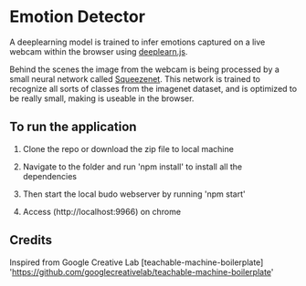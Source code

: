 # Emotion Detector

A deeplearning model is trained to infer emotions captured on a live webcam within the browser using [deeplearn.js](https://deeplearnjs.org).

Behind the scenes the image from the webcam is being processed by a small neural network called [Squeezenet](https://github.com/DeepScale/SqueezeNet). This network is trained to recognize all sorts of classes from the imagenet dataset, and is optimized to be really small, making is useable in the browser.

## To run the application

1. Clone the repo or download the zip file to local machine

2. Navigate to the folder and run 'npm install' to install all the dependencies

3. Then start the local budo webserver by running 'npm start'

4. Access (http://localhost:9966) on chrome

## Credits

Inspired from Google Creative Lab [teachable-machine-boilerplate] 'https://github.com/googlecreativelab/teachable-machine-boilerplate'
